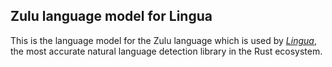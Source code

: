 ## Zulu language model for Lingua

This is the language model for the Zulu language which is used by 
[*Lingua*](https://github.com/pemistahl/lingua-rs), 
the most accurate natural language detection library in the Rust ecosystem.